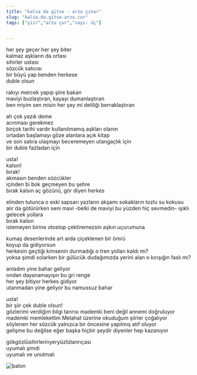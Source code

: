 ```yaml
---
title: "kalsa da gitse - arzu çınar"
slug: "kalsa.da.gitse-arzu.cur"
tags: ["şiir","arzu çur","sayı: üç"]


---
```

her şey geçer her şey biter\
kalmaz aşkların da ortası\
sihirler ustası\
sözcük satıcısı\
bir büyü yap benden herkese\
duble olsun

rakıyı mercek yapıp şiire bakan\
maviyi buzlaştıran, kayayı dumanlaştıran\
ben miyim sen misin her şey mi deliliği berraklaştıran

ah çok yazık deme\
acınması gerekmez\
birçok tarihi vardır kullanılmamış aşkları olanın\
ortadan başlamayı göze alanlara açık kitap\
ve son satıra ulaşmayı beceremeyen utangaçlık için\
bir duble fazladan için

usta!\
kalsın!\
bırak!\
akmasın benden sözcükler\
içinden bi bok geçmeyen bu şehre\
bırak kalsın aç gözünü, gör diyen herkes

elinden tutunca o eski sapsarı yazların akşamı sokakların tozlu su
kokusu\
alır da götürürken seni mavi -belki de maviyi bu yüzden hiç sevmedin-
ışıklı gelecek yollara\
bırak kalsın\
istemeyen birine otostop çektiremezsin aşkın uçurumuna

kumaş desenlerinde art arda çiçeklenen bir ömrü\
koyup da gidiyorsun\
herkesin geçtiği kimsenin durmadığı o tren yolları kaldı mı?\
yoksa şimdi solarken bir gülücük dudağımızda yerini alan o kırışığın
faslı mı?

anladım yine bahar geliyor\
ondan dayanamayışın bu gri renge\
her şey bitiyor herkes gidiyor\
utanmadan yine geliyor bu namussuz bahar

usta!\
bir şiir çek duble olsun!\
gözlerimi verdiğim bilgi tanrısı mademki beni değil annemi doğruluyor\
mademki memleketlim Melahat üzerine okuduğum şiirler çoğalıyor\
söylenen her sözcük yalnızca bir öncesine yapılmış atıf oluyor\
gelişme bu değilse eğer başka hiçbir şeydir diyenler hep kazanıyor

gökgözlüsihirlerinyeryüzlütanrıçası\
uyumalı şimdi\
uyumalı ve unutmalı


![balon](/img/ky03_13.medium.jpg)